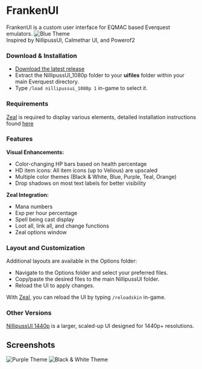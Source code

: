 # FrankenUI

FrankenUI is a custom user interface for EQMAC based Everquest emulators.
![Blue Theme](https://github.com/NilliP/NillipussUI_1080p/assets/169828698/31341cab-329c-436e-bda6-1271833478a3)
<br>Inspired by NillipussUI, Calmethar UI, and Powerof2

### Download & Installation
- [Download the latest release](https://github.com/NilliP/NillipussUI_1080p/releases/latest)
- Extract the NillipussUI_1080p folder to your **uifiles** folder within your main Everquest directory.
- Type `/load nillipussui_1080p 1` in-game to select it.

### Requirements
[Zeal](https://github.com/iamclint/Zeal/releases) is required to display various elements, detailed installation instructions found [here](https://github.com/iamclint/Zeal?tab=readme-ov-file#installation)


### Features

**Visual Enhancements:**
- Color-changing HP bars based on health percentage
- HD item icons: All item icons (up to Velious) are upscaled
- Multiple color themes (Black & White, Blue, Purple, Teal, Orange)
- Drop shadows on most text labels for better visibility

**Zeal Integration:**
- Mana numbers
- Exp per hour percentage
- Spell being cast display
- Loot all, link all, and change functions
- Zeal options window

### Layout and Customization
Additional layouts are available in the Options folder:
- Navigate to the Options folder and select your preferred files.
- Copy/paste the desired files to the main NillipussUI folder.
- Reload the UI to apply changes.

With [Zeal](https://github.com/iamclint/Zeal), you can reload the UI by typing `/reloadskin` in-game.

### Other Versions
[NillipussUI 1440p](https://github.com/NilliP/NillipussUI_1440p) is a larger, scaled-up UI designed for 1440p+ resolutions.

## Screenshots
![Purple Theme](https://github.com/NilliP/NillipussUI_1080p/assets/169828698/a05cfcfc-dbce-418e-a75f-36a247c7e09a)
![Black & White Theme](https://github.com/NilliP/NillipussUI_1080p/assets/169828698/cde35bb8-aa50-4f8e-a213-b7c2d29d73af)
